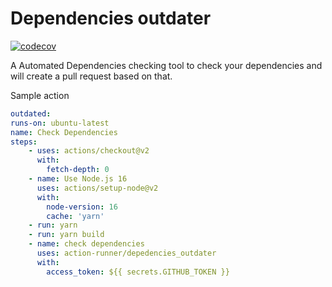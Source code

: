 # Dependencies outdater

[![codecov](https://codecov.io/gh/action-runner/dependencies-outdater/branch/master/graph/badge.svg?token=7DG55EMBSU)](https://codecov.io/gh/action-runner/dependencies-outdater)

A Automated Dependencies checking tool to check your dependencies and will create a pull request based on that.


Sample action

```yaml
outdated:
runs-on: ubuntu-latest
name: Check Dependencies
steps:
    - uses: actions/checkout@v2
      with:
        fetch-depth: 0
    - name: Use Node.js 16
      uses: actions/setup-node@v2
      with:
        node-version: 16
        cache: 'yarn'
    - run: yarn
    - run: yarn build
    - name: check dependencies
      uses: action-runner/depedencies_outdater
      with:
        access_token: ${{ secrets.GITHUB_TOKEN }}
```
